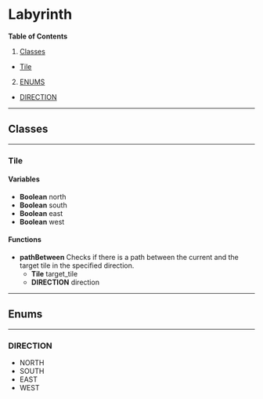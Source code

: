 # Labyrinth
**Table of Contents**

1. [Classes](#classes)
  + [Tile](#tile)
2. [ENUMS](#enums)
  + [DIRECTION](#direction)

---
## Classes
---
### Tile
#### Variables
+ **Boolean** north
+ **Boolean** south
+ **Boolean** east
+ **Boolean** west

#### Functions
+ **pathBetween** Checks if there is a path between the current and the target tile in the specified direction.
  + **Tile** target_tile
  + **DIRECTION** direction

---
## Enums
---
### DIRECTION
+ NORTH
+ SOUTH
+ EAST
+ WEST